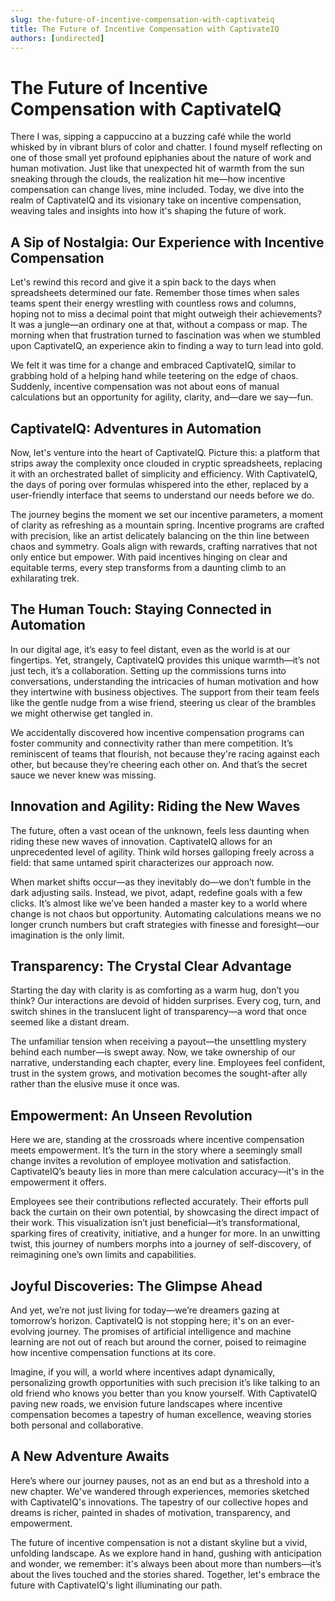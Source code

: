 ```yaml
---
slug: the-future-of-incentive-compensation-with-captivateiq
title: The Future of Incentive Compensation with CaptivateIQ
authors: [undirected]
---
```



# The Future of Incentive Compensation with CaptivateIQ

There I was, sipping a cappuccino at a buzzing café while the world whisked by in vibrant blurs of color and chatter. I found myself reflecting on one of those small yet profound epiphanies about the nature of work and human motivation. Just like that unexpected hit of warmth from the sun sneaking through the clouds, the realization hit me—how incentive compensation can change lives, mine included. Today, we dive into the realm of CaptivateIQ and its visionary take on incentive compensation, weaving tales and insights into how it's shaping the future of work.

## A Sip of Nostalgia: Our Experience with Incentive Compensation

Let's rewind this record and give it a spin back to the days when spreadsheets determined our fate. Remember those times when sales teams spent their energy wrestling with countless rows and columns, hoping not to miss a decimal point that might outweigh their achievements? It was a jungle—an ordinary one at that, without a compass or map. The morning when that frustration turned to fascination was when we stumbled upon CaptivateIQ, an experience akin to finding a way to turn lead into gold.

We felt it was time for a change and embraced CaptivateIQ, similar to grabbing hold of a helping hand while teetering on the edge of chaos. Suddenly, incentive compensation was not about eons of manual calculations but an opportunity for agility, clarity, and—dare we say—fun.

## CaptivateIQ: Adventures in Automation

Now, let's venture into the heart of CaptivateIQ. Picture this: a platform that strips away the complexity once clouded in cryptic spreadsheets, replacing it with an orchestrated ballet of simplicity and efficiency. With CaptivateIQ, the days of poring over formulas whispered into the ether, replaced by a user-friendly interface that seems to understand our needs before we do.

The journey begins the moment we set our incentive parameters, a moment of clarity as refreshing as a mountain spring. Incentive programs are crafted with precision, like an artist delicately balancing on the thin line between chaos and symmetry. Goals align with rewards, crafting narratives that not only entice but empower. With paid incentives hinging on clear and equitable terms, every step transforms from a daunting climb to an exhilarating trek.

## The Human Touch: Staying Connected in Automation

In our digital age, it’s easy to feel distant, even as the world is at our fingertips. Yet, strangely, CaptivateIQ provides this unique warmth—it’s not just tech, it’s a collaboration. Setting up the commissions turns into conversations, understanding the intricacies of human motivation and how they intertwine with business objectives. The support from their team feels like the gentle nudge from a wise friend, steering us clear of the brambles we might otherwise get tangled in.

We accidentally discovered how incentive compensation programs can foster community and connectivity rather than mere competition. It’s reminiscent of teams that flourish, not because they're racing against each other, but because they’re cheering each other on. And that’s the secret sauce we never knew was missing.

## Innovation and Agility: Riding the New Waves

The future, often a vast ocean of the unknown, feels less daunting when riding these new waves of innovation. CaptivateIQ allows for an unprecedented level of agility. Think wild horses galloping freely across a field: that same untamed spirit characterizes our approach now.

When market shifts occur—as they inevitably do—we don’t fumble in the dark adjusting sails. Instead, we pivot, adapt, redefine goals with a few clicks. It’s almost like we’ve been handed a master key to a world where change is not chaos but opportunity. Automating calculations means we no longer crunch numbers but craft strategies with finesse and foresight—our imagination is the only limit.

## Transparency: The Crystal Clear Advantage

Starting the day with clarity is as comforting as a warm hug, don’t you think? Our interactions are devoid of hidden surprises. Every cog, turn, and switch shines in the translucent light of transparency—a word that once seemed like a distant dream.

The unfamiliar tension when receiving a payout—the unsettling mystery behind each number—is swept away. Now, we take ownership of our narrative, understanding each chapter, every line. Employees feel confident, trust in the system grows, and motivation becomes the sought-after ally rather than the elusive muse it once was.

## Empowerment: An Unseen Revolution

Here we are, standing at the crossroads where incentive compensation meets empowerment. It’s the turn in the story where a seemingly small change invites a revolution of employee motivation and satisfaction. CaptivateIQ’s beauty lies in more than mere calculation accuracy—it's in the empowerment it offers.

Employees see their contributions reflected accurately. Their efforts pull back the curtain on their own potential, by showcasing the direct impact of their work. This visualization isn’t just beneficial—it’s transformational, sparking fires of creativity, initiative, and a hunger for more. In an unwitting twist, this journey of numbers morphs into a journey of self-discovery, of reimagining one’s own limits and capabilities.

## Joyful Discoveries: The Glimpse Ahead

And yet, we’re not just living for today—we’re dreamers gazing at tomorrow’s horizon. CaptivateIQ is not stopping here; it's on an ever-evolving journey. The promises of artificial intelligence and machine learning are not out of reach but around the corner, poised to reimagine how incentive compensation functions at its core.

Imagine, if you will, a world where incentives adapt dynamically, personalizing growth opportunities with such precision it’s like talking to an old friend who knows you better than you know yourself. With CaptivateIQ paving new roads, we envision future landscapes where incentive compensation becomes a tapestry of human excellence, weaving stories both personal and collaborative.

## A New Adventure Awaits

Here’s where our journey pauses, not as an end but as a threshold into a new chapter. We've wandered through experiences, memories sketched with CaptivateIQ's innovations. The tapestry of our collective hopes and dreams is richer, painted in shades of motivation, transparency, and empowerment.

The future of incentive compensation is not a distant skyline but a vivid, unfolding landscape. As we explore hand in hand, gushing with anticipation and wonder, we remember: it's always been about more than numbers—it’s about the lives touched and the stories shared. Together, let's embrace the future with CaptivateIQ's light illuminating our path.